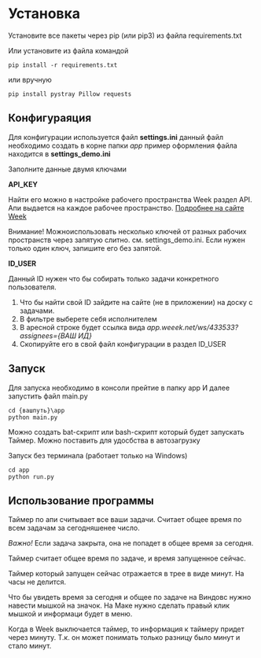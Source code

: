 # Установка

Установите все пакеты через pip (или pip3) из файла
requirements.txt

Или установите из файла командой
```
pip install -r requirements.txt
```
или вручную
```
pip install pystray Pillow requests
```
## Конфигураяция

Для конфигурации используется файл
**settings.ini**
данный файл необходимо создать в корне папки *app*
пример оформления файла находится в **settings_demo.ini**

Заполните данные двумя ключами

**API_KEY**

Найти его можно в настройке рабочего пространства Week раздел API.
Апи выдается на каждое рабочее пространство.
[Подробнее на сайте Week](https://weeek.net/ru/help/workspace/integracii/api)

Внимание! Можноиспользовать несколько ключей от разных рабочих пространств через запятую слитно.
см. settings_demo.ini. Если нужен только один ключ, запишите его без запятой.

**ID_USER**

Данный ID нужен что бы собирать только задачи конкретного пользователя.
1. Что бы найти свой ID зайдите на сайте (не в приложении) на доску с задачами.
2. В фильтре выберете себя исполнителем
3. В аресной строке будет ссылка вида *app.weeek.net/ws/433533?assignees={ВАШ ИД}*
4. Скопируйте его в свой файл конфигурации в раздел ID_USER

## Запуск

Для запуска необходимо в консоли прейтие в папку app
И далее запустить файл main.py

```
cd {вашпуть}\app
python main.py
```
Можно создать bat-скрипт или bash-скрипт который будет запускать Таймер.
Можно поставить для удосбства в автозагрузку

Запуск без терминала (работает только на Windows)
```
cd app
python run.py
```

## Использование программы

Таймер по апи считывает все ваши задачи.
Считает общее время по всем задачам за сегодняшенее число.

*Важно!* Если задача закрыта, она не попадет в общее время за сегодня.

Таймер считает общее время по задаче, и время запущенное сейчас.

Таймер который запущен сейчас отражается в трее в виде минут. На часы не делится.

Что бы увидеть время за сегодня и общее по задаче на Виндовс нужно навести мышкой на значок.
На Маке нужно сделать правый клик мышкой и информаци будет в меню.

Когда в Week выключается таймер, то информация к таймеру придет через минуту.
Т.к. он может понимать только разницу было минут и стало минут.